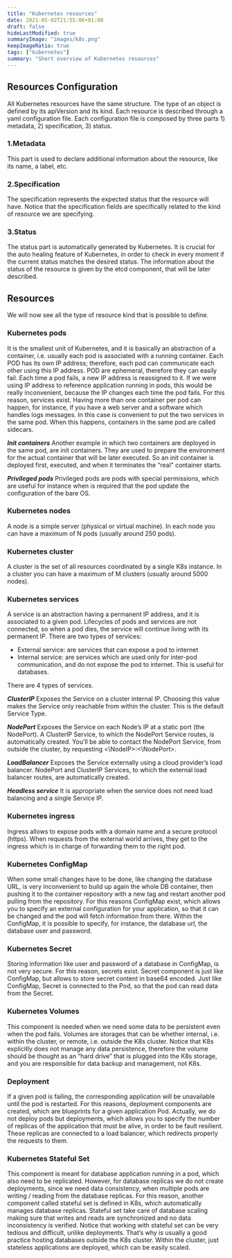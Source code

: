 ```yaml
---
title: "Kubernetes resources"
date: 2021-05-02T21:55:06+01:00
draft: false
hideLastModified: true
summaryImage: "images/k8s.png"
keepImageRatio: true
tags: ["kubernetes"]
summary: "Short overview of Kubernetes resources"
---
```

## Resources Configuration
All Kubernetes resources have the same structure. The type of an object is defined by its apiVersion and its kind. Each resource is described through a yaml configuration file. Each configuration file is composed by three parts 1) metadata, 2) specification, 3) status.
### 1.Metadata
This part is used to declare additional information about the resource, like its name, a label, etc. 
### 2.Specification
The specification represents the expected status that the resource will have. Notice that the specification fields are specifically related to the kind of resource we are specifying.
### 3.Status
The status part is automatically generated by Kubernetes. It is crucial for the auto healing feature of Kubernetes, in order to check in every moment if the current status matches the desired status. The information about the status of the resource is given by the etcd component, that will be later described.

## Resources
We will now see all the type of resource kind that is possible to define.
### Kubernetes pods
It is the smallest unit of Kubernetes, and it is basically an abstraction of a container, i.e. usually each pod is associated with a running container. Each POD has its own IP address; therefore, each pod can communicate each other using this IP address. POD are ephemeral, therefore they can easily fail. Each time a pod fails, a new IP address is reassigned to it. If we were using IP address to reference application running in pods, this would be really inconvenient, because the IP changes each time the pod fails. For this reason, services exist. Having more than one container per pod can happen, for instance, if you have a web server and a software which handles logs messages. In this case is convenient to put the two services in the same pod. When this happens, containers in the same pod are called sidecars.

***Init containers***
Another example in which two containers are deployed in the same pod, are init containers. They are used to prepare the environment for the actual container that will be later executed. So an init container is deployed first, executed, and when it terminates the “real” container starts.

***Privileged pods***
Privileged pods are pods with special permissions, which are useful for instance when is required that the pod update the configuration of the bare OS.

### Kubernetes nodes
A node is a simple server (physical or virtual machine). In each node you can have a maximum of N pods (usually around 250 pods).

### Kubernetes cluster
A cluster is the set of all resources coordinated by a single K8s instance. In a cluster you can have a maximum of M clusters (usually around 5000 nodes).
### Kubernetes services
A service is an abstraction having a permanent IP address, and it is associated to a given pod. Lifecycles of pods and services are not connected, so when a pod dies, the service will continue living with its permanent IP. There are two types of services:
- External service: are services that can expose a pod to internet
- Internal service: are services which are used only for inter-pod communication, and do not expose the pod to internet. This is useful for databases.

There are 4 types of services.

***ClusterIP*** 
Exposes the Service on a cluster internal IP. Choosing this value makes the Service only reachable from within the cluster. This is the default Service Type.

***NodePort***
Exposes the Service on each Node’s IP at a static port (the NodePort). A ClusterIP Service, to which the NodePort Service routes, is automatically created. You’ll be able to contact the NodePort Service, from outside the cluster, by requesting <\NodeIP\>:<\NodePort\>.

***LoadBalancer***
Exposes the Service externally using a cloud provider’s load balancer. NodePort and ClusterIP Services, to which the external load balancer routes, are automatically created.

***Headless service***
It is appropriate when the service does not need load balancing and a single Service IP. 

### Kubernetes ingress
Ingress allows to expose pods with a domain name and a secure protocol (https). When requests from the external world arrives, they get to the ingress which is in charge of forwarding them to the right pod.
### Kubernetes ConfigMap
When some small changes have to be done, like changing the database URL, is very inconvenient to build up again the whole DB container, then pushing it to the container repository with a new tag and restart another pod pulling from the repository. For this reasons ConfigMap exist, which allows you to specify an external configuration for your application, so that it can be changed and the pod will fetch information from there. Within the ConfigMap, it is possible to specify, for instance, the database url, the database user and password.
### Kubernetes Secret
Storing information like user and password of a database in ConfigMap, is not very secure. For this reason, secrets exist. Secret component is just like ConfigMap, but allows to store secret content in base64 encoded. Just like ConfigMap, Secret is connected to the Pod, so that the pod can read data from the Secret. 
### Kubernetes Volumes
This component is needed when we need some data to be persistent even when the pod fails. Volumes are storages that can be whether internal, i.e. within the cluster, or remote, i.e. outside the K8s cluster. Notice that K8s explicitly does not manage any data persistence, therefore the volume should be thought as an “hard drive” that is plugged into the K8s storage, and you are responsible for data backup and management, not K8s.
### Deployment
If a given pod is failing, the corresponding application will be unavailable until the pod is restarted. For this reasons, deployment components are created, which are blueprints for a given application Pod. Actually, we do not deploy pods but deployments, which allows you to specify the number of replicas of the application that must be alive, in order to be fault resilient. These replicas are connected to a load balancer, which redirects properly the requests to them.
### Kubernetes Stateful Set
This component is meant for database application running in a pod, which also need to be replicated. However, for database replicas we do not create deployments, since we need data consistency, when multiple pods are writing / reading from the database replicas. For this reason, another component called stateful set is defined in K8s, which automatically manages database replicas. Stateful set take care of database scaling making sure that writes and reads are synchronized and no data inconsistency is verified.
Notice that working with stateful set can be very tedious and difficult, unlike deployments. That’s why is usually a good practice hosting databases outside the K8s cluster. Within the cluster, just stateless applications are deployed, which can be easily scaled.
